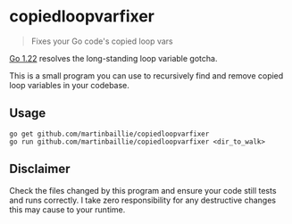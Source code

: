 # copiedloopvarfixer

> Fixes your Go code's copied loop vars

[Go 1.22](https://go.dev/blog/go1.22) resolves the long-standing loop variable gotcha.

This is a small program you can use to recursively find and remove copied loop variables in your
codebase.

## Usage

```shell
go get github.com/martinbaillie/copiedloopvarfixer
go run github.com/martinbaillie/copiedloopvarfixer <dir_to_walk>
```

## Disclaimer
Check the files changed by this program and ensure your code still tests and runs correctly. I take
zero responsibility for any destructive changes this may cause to your runtime.
